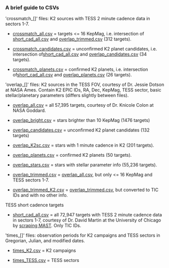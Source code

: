 ### A brief guide to CSVs

'crossmatch_[]' files: K2 sources with TESS 2 minute cadence data in sectors 1-7.

* [crossmatch_all.csv](crossmatch_all.csv) = targets <= 16 KepMag, i.e. intersection of [short_cad_all.csv](short_cad_all.csv) and [overlap_trimmed.csv](overlap_trimmed.csv) (312 targets).

* [crossmatch_candidates.csv](crossmatch_candidates.csv) = unconfirmed K2 planet candidates, i.e. intersection of[short_cad_all.csv](short_cad_all.csv) and [overlap_candidates.csv](overlap_candidates.csv) (34 targets).

* [crossmatch_planets.csv](crossmatch_planets.csv) = confirmed K2 planets, i.e. intersection of[short_cad_all.csv](short_cad_all.csv) and [overlap_planets.csv](overlap_planets.csv) (26 targets).

'overlap_[]' files: K2 sources in the TESS FOV, courtesy of Dr. Jessie Dotson at NASA Ames. Contain K2 EPIC IDs, RA, Dec, KepMag, TESS sector, basic stellar/planetary parameters (differs slightly between files).

* [overlap_all.csv](overlap_all.csv) = all 57,395 targets, courtesy of Dr. Knicole Colon at NASA Goddard.

* [overlap_bright.csv](overlap_bright.csv) = stars brighter than 10 KepMag (1476 targets)

* [overlap_candidates.csv](overlap_candidates.csv) = unconfirmed K2 planet candidates (132 targets)

* [overlap_K2sc.csv](overlap_K2sc.csv) = stars with 1 minute cadence in K2 (201 targets).

* [overlap_planets.csv](overlap_planets.csv) = confirmed K2 planets (50 targets).

* [overlap_stars.csv](overlap_stars.csv) = stars with stellar parameter info (55,236 targets).

* [overlap_trimmed.csv](overlap_trimmed.csv) = [overlap_all.csv](overlap_all.csv), but only <= 16 KepMag and TESS sectors 1-7.

* [overlap_trimmed_K2.csv](overlap_trimmed_K2.csv) = [overlap_trimmed.csv](overlap_trimmed.csv), but converted to TIC IDs and with no other info.

TESS short cadence targets

* [short_cad_all.csv](short_cad_all.csv) = all 72,947 targets with TESS 2 minute cadence data in sectors 1-7, courtesy of Dr. David Martin at the University of Chicago by [scraping MAST](http://archive.stsci.edu/tess/bulk_downloads/bulk_downloads_ffi-tp-lc-dv.html). Only TIC IDs.

'times_[]' files: observation periods for K2 campaigns and TESS sectors in Gregorian, Julian, and modified dates.

* [times_K2.csv](times_K2.csv) = K2 campaigns

* [times_TESS.csv](times_TESS.csv) = TESS sectors

